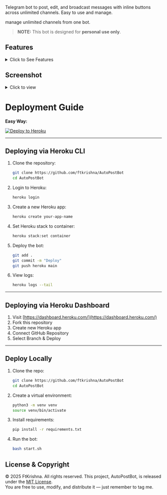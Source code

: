 Telegram bot to post, edit, and broadcast messages with inline buttons across unlimited channels. Easy to use and manage.

manage unlimited channels from one bot.
> **NOTE:** This bot is designed for **personal use only**.

## Features

<details>
<summary>Click to See Features </summary>

AutoPostBot helps you manage Telegram channels efficiently with the following capabilities:
- Post creation with support for text, media, and inline buttons
- Manage Unlimited Channels From one bot
- Edit any existing post in an added channel, including older posts — with the ability to update content or add new buttons.
- Broadcast messages in all channels  
- Channel management interface with add/remove support  
- Set and reuse default buttons across all posts  
- Preview-confirm workflow before publishing  
- Smart buttons: URL, popup alerts, inline sharing, and more (popup/alerts have some bugs will fixed in next version)
- GUI-based default button and channel management  
- Built-in guidance and validation for new users  

</details>

## Screenshot

<details>
<summary>Click to view</summary>

![AutoPostBot Screenshot](assets/preview.jpg)

</details>

# Deployment Guide

**Easy Way:** 

[![Deploy to Heroku](https://www.herokucdn.com/deploy/button.svg)](https://heroku.com/deploy?template=https://github.com/ftkrishna/AutoPostBot)

---

## Deploying via Heroku CLI

1. Clone the repository:
   ```bash
   git clone https://github.com/ftkrishna/AutoPostBot
   cd AutoPostBot
   ```

2. Login to Heroku:
   ```bash
   heroku login
   ```

3. Create a new Heroku app:
   ```bash
   heroku create your-app-name
   ```

4. Set Heroku stack to container:
   ```bash
   heroku stack:set container
   ```

5. Deploy the bot:
   ```bash
   git add .
   git commit -m "Deploy"
   git push heroku main
   ```

6. View logs:
   ```bash
   heroku logs --tail
   ```

---

## Deploying via Heroku Dashboard

1. Visit [https://dashboard.heroku.com/](https://dashboard.heroku.com/)
2. Fork this repository
3. Create new Heroku app
4. Connect GitHub Repository 
5. Select Branch & Deploy
---

## Deploy Locally

1. Clone the repo:
   ```bash
   git clone https://github.com/ftkrishna/AutoPostBot
   cd AutoPostBot
   ```

2. Create a virtual environment:
   ```bash
   python3 -m venv venv
   source venv/bin/activate
   ```

3. Install requirements:
   ```bash
   pip install -r requirements.txt
   ```

4. Run the bot:
   ```bash
   bash start.sh
   ```


## License & Copyright

© 2025 FtKrishna. All rights reserved.
This project, AutoPostBot, is released under the [MIT License](LICENSE).  
You are free to use, modify, and distribute it — just remember to tag me.
